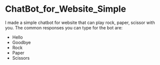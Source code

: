 # ChatBot_for_Website_Simple
I made a simple chatbot for website that can play rock, paper, scissor with you. The common responses you can type for the bot are:
- Hello
- Goodbye
- Rock
- Paper
- Scissors
